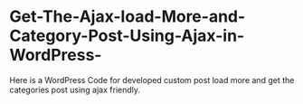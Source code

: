 # Get-The-Ajax-load-More-and-Category-Post-Using-Ajax-in-WordPress-
Here is a WordPress Code for developed custom post load more and get the categories post using ajax friendly.
